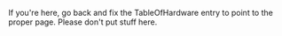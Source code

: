 If you're here, go back and fix the TableOfHardware entry to point to
the proper page. Please don't put stuff here.
